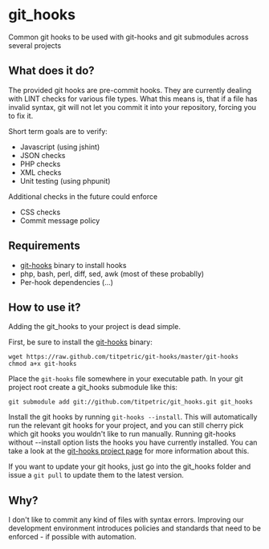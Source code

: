 git_hooks
=========

Common git hooks to be used with git-hooks and git submodules across several projects


What does it do?
----------------

The provided git hooks are pre-commit hooks. They are currently dealing with LINT
checks for various file types. What this means is, that if a file has invalid
syntax, git will not let you commit it into your repository, forcing you to fix it.

Short term goals are to verify:

- Javascript (using jshint)
- JSON checks
- PHP checks
- XML checks
- Unit testing (using phpunit)

Additional checks in the future could enforce

- CSS checks
- Commit message policy


Requirements
------------

- [git-hooks](https://github.com/titpetric/git-hooks) binary to install hooks
- php, bash, perl, diff, sed, awk (most of these probablly)
- Per-hook dependencies (...)


How to use it?
--------------

Adding the git_hooks to your project is dead simple.

First, be sure to install the [git-hooks](https://github.com/titpetric/git-hooks) binary:

```
wget https://raw.github.com/titpetric/git-hooks/master/git-hooks
chmod a+x git-hooks
```

Place the `git-hooks` file somewhere in your executable path.
In your git project root create a git_hooks submodule like this:

```
git submodule add git://github.com/titpetric/git_hooks.git git_hooks
```

Install the git hooks by running `git-hooks --install`. This will automatically
run the relevant git hooks for your project, and you can still cherry pick
which git hooks you wouldn't like to run manually. Running git-hooks without
--install option lists the hooks you have currently installed. You can take
a look at the [git-hooks project page](https://github.com/titpetric/git-hooks)
for more information about this.

If you want to update your git hooks, just go into the git_hooks
folder and issue a `git pull` to update them to the latest version.


Why?
----

I don't like to commit any kind of files with syntax errors. Improving our
development environment introduces policies and standards that need to be
enforced - if possible with automation.
